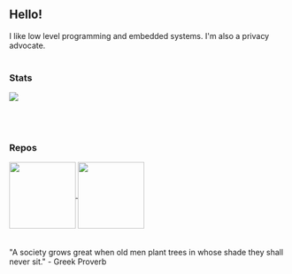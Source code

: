 ## Hello!

I like low level programming and embedded systems. I'm also a privacy advocate.
<br>
<br>
### Stats
<a href="https://github.com/luminite0?tab=repositories">
  <img align="center" src="https://github-readme-stats.vercel.app/api/top-langs/?username=luminite0&theme=blue_navy&layout=compact&langs_count=8&card_width=400&hide_border=true">
</a>
<br>
<br>
<br>
<br>

### Repos
<a href="https://github.com/luminite0/cc1101">
  <img height=120 align="center" src="https://github-readme-stats.vercel.app/api/pin/?username=luminite0&repo=cc1101&theme=blue_navy&hide_border=true">
</a>
<a href="https://github.com/luminite0/AT28C256-arduino-mega">
  <img height=120 align="center" src="https://github-readme-stats.vercel.app/api/pin/?username=luminite0&repo=AT28C256-arduino-mega&theme=blue_navy&hide_border=true">
</a>
<br>
<br>
<br>
"A society grows great when old men plant trees in whose shade they shall never sit." - Greek Proverb
